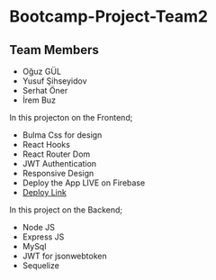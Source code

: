 # Bootcamp-Project-Team2

## Team Members

- Oğuz GÜL
- Yusuf Şihseyidov
- Serhat Öner
- İrem Buz


In this projecton on the Frontend;
- Bulma Css for design
- React Hooks
- React Router Dom
- JWT Authentication 
- Responsive Design
- Deploy the App LIVE on Firebase
- [Deploy Link](https://reactjwt.web.app/)


In this project on the Backend;
- Node JS
- Express JS
- MySql
- JWT for jsonwebtoken 
- Sequelize
